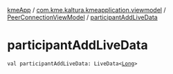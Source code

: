 [kmeApp](../../index.md) / [com.kme.kaltura.kmeapplication.viewmodel](../index.md) / [PeerConnectionViewModel](index.md) / [participantAddLiveData](./participant-add-live-data.md)

# participantAddLiveData

`val participantAddLiveData: LiveData<`[`Long`](https://kotlinlang.org/api/latest/jvm/stdlib/kotlin/-long/index.html)`>`
